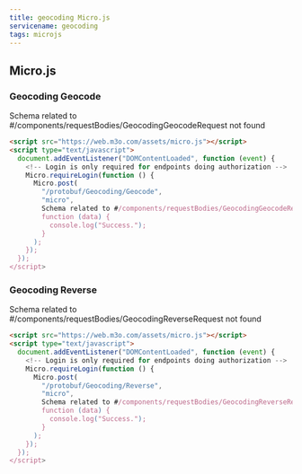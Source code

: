 ```yaml
---
title: geocoding Micro.js
servicename: geocoding
tags: microjs
---
```


## Micro.js


### Geocoding Geocode
<!-- We use the request body description here as endpoint descriptions are not
being lifted correctly from the proto by the openapi spec generator -->
Schema related to #/components/requestBodies/GeocodingGeocodeRequest not found
```html
<script src="https://web.m3o.com/assets/micro.js"></script>
<script type="text/javascript">
  document.addEventListener("DOMContentLoaded", function (event) {
    <!-- Login is only required for endpoints doing authorization -->
    Micro.requireLogin(function () {
      Micro.post(
        "/protobuf/Geocoding/Geocode",
        "micro",
        Schema related to #/components/requestBodies/GeocodingGeocodeRequest not found,
        function (data) {
          console.log("Success.");
        }
      );
    });
  });
</script>
```


### Geocoding Reverse
<!-- We use the request body description here as endpoint descriptions are not
being lifted correctly from the proto by the openapi spec generator -->
Schema related to #/components/requestBodies/GeocodingReverseRequest not found
```html
<script src="https://web.m3o.com/assets/micro.js"></script>
<script type="text/javascript">
  document.addEventListener("DOMContentLoaded", function (event) {
    <!-- Login is only required for endpoints doing authorization -->
    Micro.requireLogin(function () {
      Micro.post(
        "/protobuf/Geocoding/Reverse",
        "micro",
        Schema related to #/components/requestBodies/GeocodingReverseRequest not found,
        function (data) {
          console.log("Success.");
        }
      );
    });
  });
</script>
```


